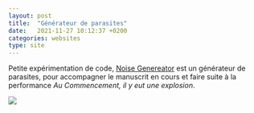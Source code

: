 ```yaml
---
layout: post
title:  "Générateur de parasites"
date:   2021-11-27 10:12:37 +0200
categories: websites
type: site
---
```

Petite expérimentation de code, [Noise Genereator](http://luciedesaubliaux.fr/parasites/) est un générateur de parasites, pour accompagner le manuscrit en cours et faire suite à la performance *Au Commencement, il y eut une explosion*.

<img class="photopost" src="{{site.baseurl}}/imgs/parasites.gif" onmouseover="this.src='{{site.baseurl}}/imgs/parasites.png'" onmouseout="this.src='{{site.baseurl}}/imgs/parasites.gif'" />
